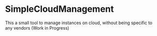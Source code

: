 # SimpleCloudManagement
This a small tool to manage instances on cloud, without being specific to any vendors (Work in Progress)
